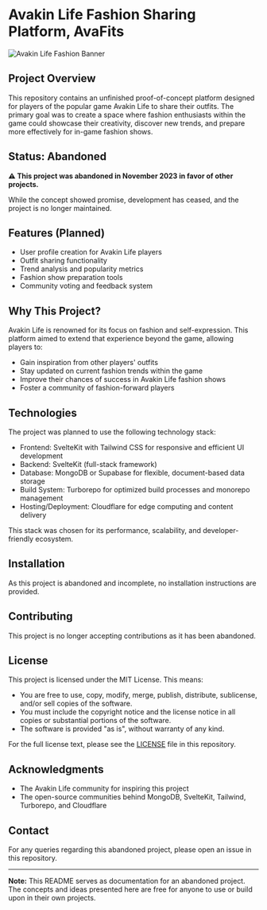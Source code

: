 # Avakin Life Fashion Sharing Platform, AvaFits

![Avakin Life Fashion Banner](https://i.imgur.com/AIYfxcX.png)

## Project Overview

This repository contains an unfinished proof-of-concept platform designed for players of the popular game Avakin Life to share their outfits. The primary goal was to create a space where fashion enthusiasts within the game could showcase their creativity, discover new trends, and prepare more effectively for in-game fashion shows.

## Status: Abandoned

**⚠️ This project was abandoned in November 2023 in favor of other projects.**

While the concept showed promise, development has ceased, and the project is no longer maintained.

## Features (Planned)

- User profile creation for Avakin Life players
- Outfit sharing functionality
- Trend analysis and popularity metrics
- Fashion show preparation tools
- Community voting and feedback system

## Why This Project?

Avakin Life is renowned for its focus on fashion and self-expression. This platform aimed to extend that experience beyond the game, allowing players to:

- Gain inspiration from other players' outfits
- Stay updated on current fashion trends within the game
- Improve their chances of success in Avakin Life fashion shows
- Foster a community of fashion-forward players

## Technologies

The project was planned to use the following technology stack:

- Frontend: SvelteKit with Tailwind CSS for responsive and efficient UI development
- Backend: SvelteKit (full-stack framework)
- Database: MongoDB or Supabase for flexible, document-based data storage
- Build System: Turborepo for optimized build processes and monorepo management
- Hosting/Deployment: Cloudflare for edge computing and content delivery

This stack was chosen for its performance, scalability, and developer-friendly ecosystem.

## Installation

As this project is abandoned and incomplete, no installation instructions are provided.

## Contributing

This project is no longer accepting contributions as it has been abandoned.

## License

This project is licensed under the MIT License. This means:

- You are free to use, copy, modify, merge, publish, distribute, sublicense, and/or sell copies of the software.
- You must include the copyright notice and the license notice in all copies or substantial portions of the software.
- The software is provided "as is", without warranty of any kind.

For the full license text, please see the [LICENSE](LICENSE) file in this repository.

## Acknowledgments

- The Avakin Life community for inspiring this project
- The open-source communities behind MongoDB, SvelteKit, Tailwind, Turborepo, and Cloudflare

## Contact

For any queries regarding this abandoned project, please open an issue in this repository.

---

**Note:** This README serves as documentation for an abandoned project. The concepts and ideas presented here are free for anyone to use or build upon in their own projects.
